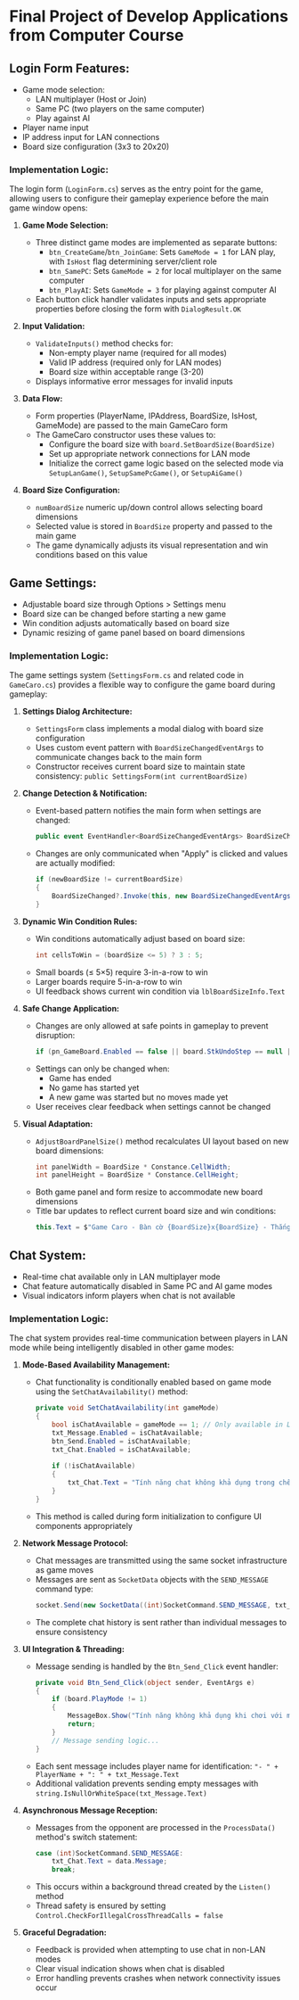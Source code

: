 ﻿# Final Project of Develop Applications from Computer Course

## Login Form Features:
- Game mode selection:
  - LAN multiplayer (Host or Join)
  - Same PC (two players on the same computer)
  - Play against AI
- Player name input
- IP address input for LAN connections
- Board size configuration (3x3 to 20x20)

### Implementation Logic:
The login form (`LoginForm.cs`) serves as the entry point for the game, allowing users to configure their gameplay experience before the main game window opens:

1. **Game Mode Selection:**
   - Three distinct game modes are implemented as separate buttons:
     - `btn_CreateGame`/`btn_JoinGame`: Sets `GameMode = 1` for LAN play, with `IsHost` flag determining server/client role
     - `btn_SamePC`: Sets `GameMode = 2` for local multiplayer on the same computer
     - `btn_PlayAI`: Sets `GameMode = 3` for playing against computer AI
   - Each button click handler validates inputs and sets appropriate properties before closing the form with `DialogResult.OK`

2. **Input Validation:**
   - `ValidateInputs()` method checks for:
     - Non-empty player name (required for all modes)
     - Valid IP address (required only for LAN modes)
     - Board size within acceptable range (3-20)
   - Displays informative error messages for invalid inputs

3. **Data Flow:**
   - Form properties (PlayerName, IPAddress, BoardSize, IsHost, GameMode) are passed to the main GameCaro form
   - The GameCaro constructor uses these values to:
     - Configure the board size with `board.SetBoardSize(BoardSize)`
     - Set up appropriate network connections for LAN mode
     - Initialize the correct game logic based on the selected mode via `SetupLanGame()`, `SetupSamePcGame()`, or `SetupAiGame()`

4. **Board Size Configuration:**
   - `numBoardSize` numeric up/down control allows selecting board dimensions
   - Selected value is stored in `BoardSize` property and passed to the main game
   - The game dynamically adjusts its visual representation and win conditions based on this value


## Game Settings:
- Adjustable board size through Options > Settings menu
- Board size can be changed before starting a new game
- Win condition adjusts automatically based on board size
- Dynamic resizing of game panel based on board dimensions

### Implementation Logic:
The game settings system (`SettingsForm.cs` and related code in `GameCaro.cs`) provides a flexible way to configure the game board during gameplay:

1. **Settings Dialog Architecture:**
   - `SettingsForm` class implements a modal dialog with board size configuration
   - Uses custom event pattern with `BoardSizeChangedEventArgs` to communicate changes back to the main form
   - Constructor receives current board size to maintain state consistency: `public SettingsForm(int currentBoardSize)`

2. **Change Detection & Notification:**
   - Event-based pattern notifies the main form when settings are changed:
     ```csharp
     public event EventHandler<BoardSizeChangedEventArgs> BoardSizeChanged;
     ```
   - Changes are only communicated when "Apply" is clicked and values are actually modified:
     ```csharp
     if (newBoardSize != currentBoardSize)
     {
         BoardSizeChanged?.Invoke(this, new BoardSizeChangedEventArgs(newBoardSize));
     }
     ```

3. **Dynamic Win Condition Rules:**
   - Win conditions automatically adjust based on board size:
     ```csharp
     int cellsToWin = (boardSize <= 5) ? 3 : 5;
     ```
   - Small boards (≤ 5×5) require 3-in-a-row to win
   - Larger boards require 5-in-a-row to win
   - UI feedback shows current win condition via `lblBoardSizeInfo.Text`

4. **Safe Change Application:**
   - Changes are only allowed at safe points in gameplay to prevent disruption:
     ```csharp
     if (pn_GameBoard.Enabled == false || board.StkUndoStep == null || board.StkUndoStep.Count == 0)
     ```
   - Settings can only be changed when:
     - Game has ended
     - No game has started yet
     - A new game was started but no moves made yet
   - User receives clear feedback when settings cannot be changed

5. **Visual Adaptation:**
   - `AdjustBoardPanelSize()` method recalculates UI layout based on new board dimensions:
     ```csharp
     int panelWidth = BoardSize * Constance.CellWidth;
     int panelHeight = BoardSize * Constance.CellHeight;
     ```
   - Both game panel and form resize to accommodate new board dimensions
   - Title bar updates to reflect current board size and win conditions:
     ```csharp
     this.Text = $"Game Caro - Bàn cờ {BoardSize}x{BoardSize} - Thắng {board.CellsToWin} ô liên tiếp";
     ```


## Chat System:
- Real-time chat available only in LAN multiplayer mode
- Chat feature automatically disabled in Same PC and AI game modes
- Visual indicators inform players when chat is not available

### Implementation Logic:
The chat system provides real-time communication between players in LAN mode while being intelligently disabled in other game modes:

1. **Mode-Based Availability Management:**
   - Chat functionality is conditionally enabled based on game mode using the `SetChatAvailability()` method:
     ```csharp
     private void SetChatAvailability(int gameMode)
     {
         bool isChatAvailable = gameMode == 1; // Only available in LAN mode
         txt_Message.Enabled = isChatAvailable;
         btn_Send.Enabled = isChatAvailable;
         txt_Chat.Enabled = isChatAvailable;
         
         if (!isChatAvailable)
         {
             txt_Chat.Text = "Tính năng chat không khả dụng trong chế độ này.";
         }
     }
     ```
   - This method is called during form initialization to configure UI components appropriately

2. **Network Message Protocol:**
   - Chat messages are transmitted using the same socket infrastructure as game moves
   - Messages are sent as `SocketData` objects with the `SEND_MESSAGE` command type:
     ```csharp
     socket.Send(new SocketData((int)SocketCommand.SEND_MESSAGE, txt_Chat.Text, new Point()));
     ```
   - The complete chat history is sent rather than individual messages to ensure consistency

3. **UI Integration & Threading:**
   - Message sending is handled by the `Btn_Send_Click` event handler:
     ```csharp
     private void Btn_Send_Click(object sender, EventArgs e)
     {
         if (board.PlayMode != 1)
         {
             MessageBox.Show("Tính năng không khả dụng khi chơi với máy", "Thông báo", MessageBoxButtons.OK, MessageBoxIcon.Information);
             return;
         }
         // Message sending logic...
     }
     ```
   - Each sent message includes player name for identification: `"- " + PlayerName + ": " + txt_Message.Text`
   - Additional validation prevents sending empty messages with `string.IsNullOrWhiteSpace(txt_Message.Text)`

4. **Asynchronous Message Reception:**
   - Messages from the opponent are processed in the `ProcessData()` method's switch statement:
     ```csharp
     case (int)SocketCommand.SEND_MESSAGE:
         txt_Chat.Text = data.Message;
         break;
     ```
   - This occurs within a background thread created by the `Listen()` method
   - Thread safety is ensured by setting `Control.CheckForIllegalCrossThreadCalls = false`

5. **Graceful Degradation:**
   - Feedback is provided when attempting to use chat in non-LAN modes
   - Clear visual indication shows when chat is disabled
   - Error handling prevents crashes when network connectivity issues occur


